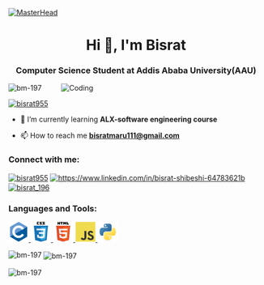 [![MasterHead](https://visme.co/blog/wp-content/uploads/2019/10/animated-presentation-software-header.gif)]()
<h1 align="center">Hi 👋, I'm Bisrat</h1>
<h3 align="center">Computer Science Student at Addis Ababa University(AAU)</h3>
<img align="right" alt="Coding" width="400" src="https://www.bing.com/images/blob?bcid=TxUumTtuJAwFqxcxoNWLuD9SqbotqVTdP6I">

<p align="left"> <img src="https://komarev.com/ghpvc/?username=bm-197&label=Profile%20views&color=0e75b6&style=flat" alt="bm-197" /> </p>

<p align="left"> <a href="https://twitter.com/bisrat955" target="blank"><img src="https://img.shields.io/twitter/follow/bisrat955?logo=twitter&style=for-the-badge" alt="bisrat955" /></a> </p>

- 🌱 I’m currently learning **ALX-software engineering course**

- 📫 How to reach me **bisratmaru111@gmail.com**

<h3 align="left">Connect with me:</h3>
<p align="left">
<a href="https://twitter.com/bisrat955" target="blank"><img align="center" src="https://raw.githubusercontent.com/rahuldkjain/github-profile-readme-generator/master/src/images/icons/Social/twitter.svg" alt="bisrat955" height="30" width="40" /></a>
<a href="https://linkedin.com/in/https://www.linkedin.com/in/bisrat-shibeshi-64783621b" target="blank"><img align="center" src="https://raw.githubusercontent.com/rahuldkjain/github-profile-readme-generator/master/src/images/icons/Social/linked-in-alt.svg" alt="https://www.linkedin.com/in/bisrat-shibeshi-64783621b" height="30" width="40" /></a>
<a href="https://www.leetcode.com/bisrat_196" target="blank"><img align="center" src="https://raw.githubusercontent.com/rahuldkjain/github-profile-readme-generator/master/src/images/icons/Social/leet-code.svg" alt="bisrat_196" height="30" width="40" /></a>
</p>

<h3 align="left">Languages and Tools:</h3>
<p align="left"> <a href="https://www.cprogramming.com/" target="_blank" rel="noreferrer"> <img src="https://raw.githubusercontent.com/devicons/devicon/master/icons/c/c-original.svg" alt="c" width="40" height="40"/> </a> <a href="https://www.w3schools.com/css/" target="_blank" rel="noreferrer"> <img src="https://raw.githubusercontent.com/devicons/devicon/master/icons/css3/css3-original-wordmark.svg" alt="css3" width="40" height="40"/> </a> <a href="https://www.w3.org/html/" target="_blank" rel="noreferrer"> <img src="https://raw.githubusercontent.com/devicons/devicon/master/icons/html5/html5-original-wordmark.svg" alt="html5" width="40" height="40"/> </a> <a href="https://developer.mozilla.org/en-US/docs/Web/JavaScript" target="_blank" rel="noreferrer"> <img src="https://raw.githubusercontent.com/devicons/devicon/master/icons/javascript/javascript-original.svg" alt="javascript" width="40" height="40"/> </a> <a href="https://www.python.org" target="_blank" rel="noreferrer"> <img src="https://raw.githubusercontent.com/devicons/devicon/master/icons/python/python-original.svg" alt="python" width="40" height="40"/> </a> </p>

<p><img align="left" src="https://github-readme-stats.vercel.app/api/top-langs?username=bm-197&show_icons=true&locale=en&layout=compact" alt="bm-197" /></p>

<p>&nbsp;<img align="center" src="https://github-readme-stats.vercel.app/api?username=bm-197&show_icons=true&locale=en" alt="bm-197" /></p>

<p><img align="center" src="https://github-readme-streak-stats.herokuapp.com/?user=bm-197&" alt="bm-197" /></p>
